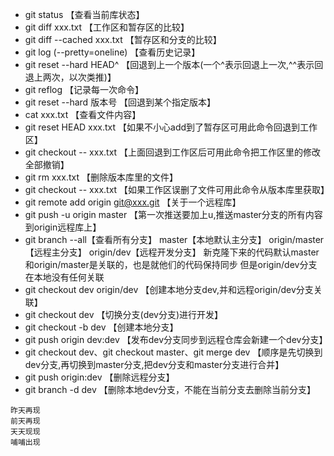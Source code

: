 ﻿
- git status 【查看当前库状态】
- git diff xxx.txt 【工作区和暂存区的比较】
- git diff --cached xxx.txt 【暂存区和分支的比较】
- git log (--pretty=oneline) 【查看历史记录】
- git reset --hard HEAD^ 【回退到上一个版本(一个^表示回退上一次,^^表示回退上两次，以次类推)】
- git reflog 【记录每一次命令】
- git reset --hard 版本号 【回退到某个指定版本】
- cat xxx.txt 【查看文件内容】
- git reset HEAD xxx.txt 【如果不小心add到了暂存区可用此命令回退到工作区】
- git checkout -- xxx.txt 【上面回退到工作区后可用此命令把工作区里的修改全部撤销】
- git rm xxx.txt 【删除版本库里的文件】
- git checkout -- xxx.txt 【如果工作区误删了文件可用此命令从版本库里获取】
- git remote add origin git@xxx.git 【关于一个远程库】
- git push -u origin master 【第一次推送要加上u,推送master分支的所有内容到origin远程库上】
- git branch --all【查看所有分支】
  master【本地默认主分支】 origin/master【远程主分支】 origin/dev【远程开发分支】
  新克隆下来的代码默认master和origin/master是关联的，也是就他们的代码保持同步
  但是origin/dev分支在本地没有任何关联
- git checkout dev origin/dev 【创建本地分支dev,并和远程origin/dev分支关联】
- git checkout dev 【切换分支(dev分支)进行开发】
- git checkout -b dev 【创建本地分支】
- git push origin dev:dev 【发布dev分支同步到远程仓库会新建一个dev分支】
- git checkout dev、git checkout master、git merge dev
  【顺序是先切换到dev分支,再切换到master分支,把dev分支和master分支进行合并】
- git push origin:dev 【删除远程分支】
- git branch -d dev 【删除本地dev分支，不能在当前分支去删除当前分支】

```
昨天再现
前天再现
天天现现
哺哺出现
```